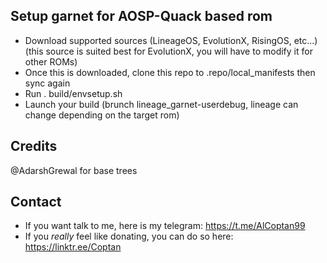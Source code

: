 ## Setup garnet for AOSP-Quack based rom

* Download supported sources (LineageOS, EvolutionX, RisingOS, etc...) (this source is suited best for EvolutionX, you will have to modify it for other ROMs)
* Once this is downloaded, clone this repo to .repo/local_manifests then sync again
* Run . build/envsetup.sh
* Launch your build (brunch lineage_garnet-userdebug, lineage can change depending on the target rom)

## Credits

@AdarshGrewal for base trees

## Contact

* If you want talk to me, here is my telegram: https://t.me/AlCoptan99
* If you *really* feel like donating, you can do so here: https://linktr.ee/Coptan
